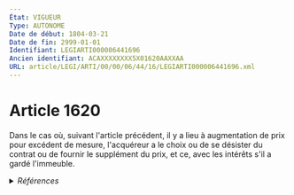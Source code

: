 ```yaml
---
État: VIGUEUR
Type: AUTONOME
Date de début: 1804-03-21
Date de fin: 2999-01-01
Identifiant: LEGIARTI000006441696
Ancien identifiant: ACAXXXXXXXX5X01620AAXXAA
URL: article/LEGI/ARTI/00/00/06/44/16/LEGIARTI000006441696.xml
---
```


<h1>Article 1620</h1>

Dans le cas où, suivant l'article précédent, il y a lieu à augmentation de prix
pour excédent de mesure, l'acquéreur a le choix ou de se désister du contrat ou
de fournir le supplément du prix, et ce, avec les intérêts s'il a gardé
l'immeuble.


<details>
  <summary><em>Références</em></summary>

  <h2>Articles faisant référence à l'article</h2>
  
  <ul>
    <li>
      <a href="https://legal.tricoteuses.fr//redirection/LEGIARTI000006441694?vers=git&vers=legifrance">Code civil - article 1619 AUTONOME VIGUEUR, en vigueur depuis le 1804-03-21</a> CITATION cible
    </li>
  </ul>
  
  <h2>Références faites par l'article</h2>
  
  <ul>
    <li>
      2999-01-01 CITATION source <a href="https://legal.tricoteuses.fr//redirection/LEGIARTI000006441694?vers=git&vers=legifrance">Code civil - article 1619 AUTONOME VIGUEUR, en vigueur depuis le 1804-03-21</a>
    </li>
    <li>
      CODIFICATION source Loi 1804-03-06
    </li>
    <li>
      CREATION source Loi 1804-03-06 promulguée le 16 mars 1804
    </li>
  </ul>
</details>
